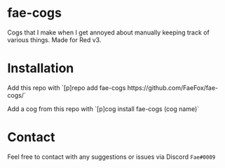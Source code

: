 # fae-cogs
Cogs that I make when I get annoyed about manually keeping track of various things. Made for Red v3.

# Installation
<p>Add this repo with `[p]repo add fae-cogs https://github.com/FaeFox/fae-cogs/`</p>
<p>Add a cog from this repo with `[p]cog install fae-cogs (cog name)`</p>

# Contact
Feel free to contact with any suggestions or issues via Discord `Fae#0009`
